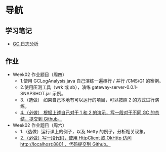 # 导航
## 学习笔记
* [GC 日志分析](https://github.com/lizeteng/JAVA-000/blob/main/Week_02/GC%20%E6%97%A5%E5%BF%97%E5%88%86%E6%9E%90.md)
## 作业
* Week02 作业题目（周四）
	* 1.使用 GCLogAnalysis.java 自己演练一遍串行 / 并行 /CMS/G1 的案例。
	* 2.使用压测工具（wrk 或 sb），演练 gateway-server-0.0.1-SNAPSHOT.jar 示例。
	* 3.（选做） 如果自己本地有可以运行的项目，可以按照 2 的方式进行演练。
	* [4.（必做） 根据上述自己对于 1 和 2 的演示，写一段对于不同 GC 的总结，提交到 Github。]()
* Week02 作业题目（周六）
	* 1.（选做）运行课上的例子，以及 Netty 的例子，分析相关现象。
	* [2.（必做）写一段代码，使用 HttpClient 或 OkHttp 访问 http://localhost:8801 ，代码提交到 Github。](https://github.com/lizeteng/JAVA-000/blob/main/Week_02/GC%20%E6%80%BB%E7%BB%93.md)

